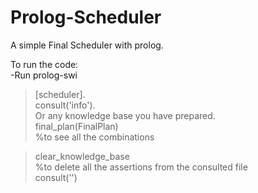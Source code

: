 # Prolog-Scheduler
A simple Final Scheduler with prolog.  

  
To run the code:  
-Run prolog-swi  
>[scheduler].  
>consult('info').      
Or any knowledge base you have prepared.  
>final_plan(FinalPlan)  
%to see all the combinations  

>clear_knowledge_base  
%to delete all the assertions from the consulted file    
>consult('<another file>')
